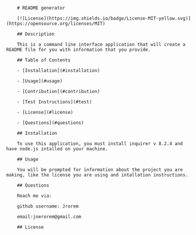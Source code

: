 
        # README generator

        [![License](https://img.shields.io/badge/License-MIT-yellow.svg)](https://opensource.org/licenses/MIT)

        ## Description 

        This is a command line interface application that will create a README file for you with information that you provide.

        ## Table of Contents

        - [Installation](#installation)

        - [Usage](#usage)

        - [Contribution](#contribution)

        - [Test Instructions](#test)

        - [License](#license)

        - [Questions](#questions)

        ## Installation

        To use this application, you must install inquirer v 8.2.4 and have node.js intalled on your machine.

        ## Usage

        You will be prompted for information about the project you are making, like the license you are using and intallation instructions.

        ## Questions

        Reach me via:

        github username: Jrorem

        email:joerorem@gmail.com

        ## License

        

      
